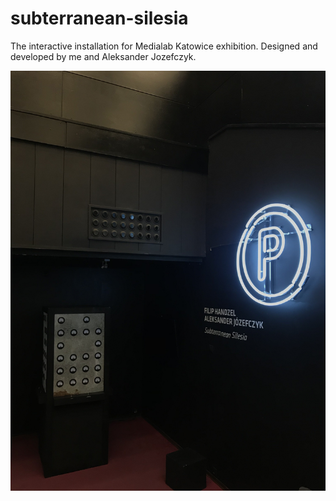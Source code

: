 # subterranean-silesia
The interactive installation for Medialab Katowice exhibition. Designed and developed by me and Aleksander Jozefczyk.

![Subterranean Silesia in Pojedyncza Gallery](exhibition.jpg)

